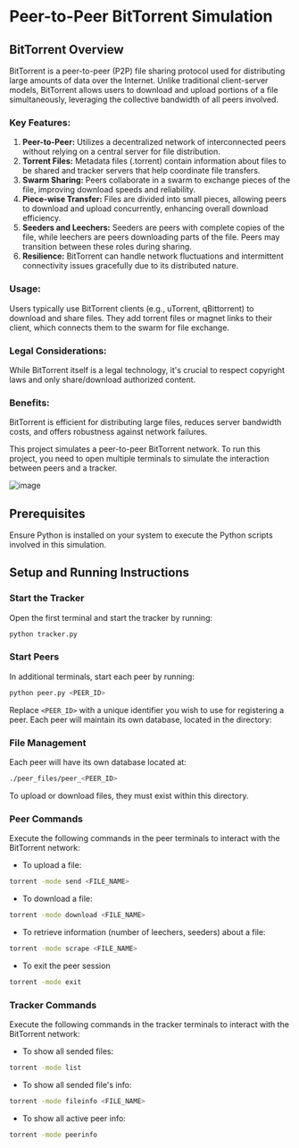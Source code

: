 # Peer-to-Peer BitTorrent Simulation

## BitTorrent Overview

BitTorrent is a peer-to-peer (P2P) file sharing protocol used for distributing large amounts of data over the Internet. Unlike traditional client-server models, BitTorrent allows users to download and upload portions of a file simultaneously, leveraging the collective bandwidth of all peers involved.

### Key Features:
1. **Peer-to-Peer:** Utilizes a decentralized network of interconnected peers without relying on a central server for file distribution.
2. **Torrent Files:** Metadata files (.torrent) contain information about files to be shared and tracker servers that help coordinate file transfers.
3. **Swarm Sharing:** Peers collaborate in a swarm to exchange pieces of the file, improving download speeds and reliability.
4. **Piece-wise Transfer:** Files are divided into small pieces, allowing peers to download and upload concurrently, enhancing overall download efficiency.
5. **Seeders and Leechers:** Seeders are peers with complete copies of the file, while leechers are peers downloading parts of the file. Peers may transition between these roles during sharing.
6. **Resilience:** BitTorrent can handle network fluctuations and intermittent connectivity issues gracefully due to its distributed nature.

### Usage:
Users typically use BitTorrent clients (e.g., uTorrent, qBittorrent) to download and share files. They add torrent files or magnet links to their client, which connects them to the swarm for file exchange.

### Legal Considerations:
While BitTorrent itself is a legal technology, it's crucial to respect copyright laws and only share/download authorized content.

### Benefits:
BitTorrent is efficient for distributing large files, reduces server bandwidth costs, and offers robustness against network failures.

This project simulates a peer-to-peer BitTorrent network. To run this project, you need to open multiple terminals to simulate the interaction between peers and a tracker.


![image](https://github.com/vnlvi2k3/vBittorrent/assets/139733764/c84e2f5f-480a-42ac-b098-f2694947e07e)


## Prerequisites

Ensure Python is installed on your system to execute the Python scripts involved in this simulation.

## Setup and Running Instructions

### Start the Tracker

Open the first terminal and start the tracker by running:

```bash
python tracker.py
```

### Start Peers

In additional terminals, start each peer by running:

```bash
python peer.py <PEER_ID>
```

Replace `<PEER_ID>` with a unique identifier you wish to use for registering a peer. Each peer will maintain its own database, located in the directory:

### File Management

Each peer will have its own database located at:

```bash
./peer_files/peer_<PEER_ID>
```

To upload or download files, they must exist within this directory.

### Peer Commands

Execute the following commands in the peer terminals to interact with the BitTorrent network:

- To upload a file:

```bash
torrent -mode send <FILE_NAME>
```

- To download a file:

```bash
torrent -mode download <FILE_NAME>
```

- To retrieve information (number of leechers, seeders) about a file:

```bash
torrent -mode scrape <FILE_NAME>
```

- To exit the peer session

```bash
torrent -mode exit
```

### Tracker Commands

Execute the following commands in the tracker terminals to interact with the BitTorrent network:

- To show all sended files:

```bash
torrent -mode list
```

- To show all sended file's info:

```bash
torrent -mode fileinfo <FILE_NAME>
```

- To show all active peer info:

```bash
torrent -mode peerinfo
```
